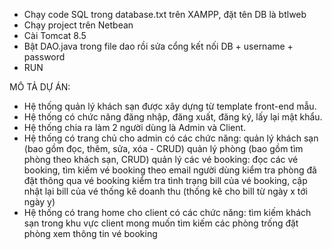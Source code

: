 - Chạy code SQL trong database.txt trên XAMPP, đặt tên DB là btlweb
- Chạy project trên Netbean
- Cài Tomcat 8.5
- Bật DAO.java trong file dao rồi sửa cổng kết nối DB + username + password
- RUN

MÔ TẢ DỰ ÁN:
- Hệ thống quản lý khách sạn được xây dựng từ template front-end mẫu.
- Hệ thống có chức năng đăng nhập, đăng xuất, đăng ký, lấy lại mật khẩu. 
- Hệ thống chia ra làm 2 người dùng là Admin và Client. 
- Hệ thống có trang chủ cho admin có các chức năng: quản lý khách sạn (bao gồm đọc, thêm, sửa, xóa - CRUD) quản lý phòng (bao gồm tìm phòng theo khách sạn, CRUD) quản lý các vé booking: đọc các vé booking, tìm kiếm vé booking theo email người dùng kiểm tra phòng đã đặt thông qua vé booking kiểm tra tình trạng bill của vé booking, cập nhật lại bill của vé thống kê doanh thu (thống kê cho bill từ ngày x tới ngày y) 
- Hệ thống có trang home cho client có các chức năng: tìm kiếm khách sạn trong khu vực client mong muốn tìm kiếm các phòng trống đặt phòng xem thông tin vé booking
